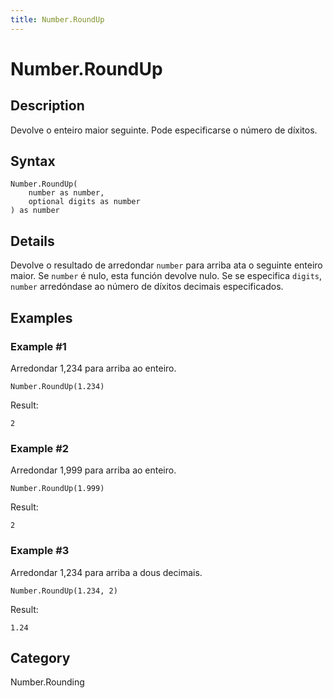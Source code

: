 ```yaml
---
title: Number.RoundUp
---
```


# Number.RoundUp


## Description

Devolve o enteiro maior seguinte. Pode especificarse o número de díxitos.


## Syntax

```powerquery
Number.RoundUp(
    number as number,
    optional digits as number
) as number
```


## Details

Devolve o resultado de arredondar <code>number</code> para arriba ata o seguinte enteiro maior. Se <code>number</code> é nulo, esta función devolve nulo.    Se se especifica <code>digits</code>, <code>number</code> arredóndase ao número de díxitos decimais especificados.  


## Examples

### Example #1 
Arredondar 1,234 para arriba ao enteiro.
```powerquery
Number.RoundUp(1.234)
```

Result: 
```powerquery
2
```


### Example #2 
Arredondar 1,999 para arriba ao enteiro.
```powerquery
Number.RoundUp(1.999)
```

Result: 
```powerquery
2
```


### Example #3 
Arredondar 1,234 para arriba a dous decimais.
```powerquery
Number.RoundUp(1.234, 2)
```

Result: 
```powerquery
1.24
```




## Category
Number.Rounding
